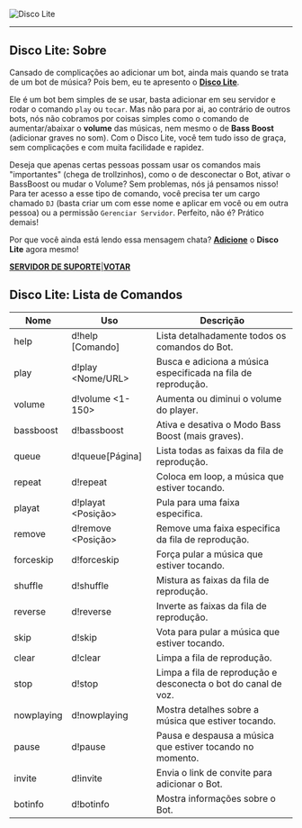 ![Disco Lite](https://i.imgur.com/H6ZGe4k.png)

---

## Disco Lite: Sobre

Cansado de complicações ao adicionar um bot, ainda mais quando se trata de um bot de música? Pois bem, eu te apresento o [**Disco Lite**](https://lite.discobot.site). 

Ele é um bot bem simples de se usar, basta adicionar em seu servidor e rodar o comando `play` ou `tocar`. Mas não para por ai, ao contrário de outros bots, nós não cobramos por coisas simples como o comando de aumentar/abaixar o **volume** das músicas, nem mesmo o de **Bass Boost** (adicionar graves no som). Com o Disco Lite, você tem tudo isso de graça, sem complicações e com muita facilidade e rapidez.

Deseja que apenas certas pessoas possam usar os comandos mais "importantes" (chega de trollzinhos), como o de desconectar o Bot, ativar o BassBoost ou mudar o Volume? Sem problemas, nós já pensamos nisso! Para ter acesso a esse tipo de comando, você precisa ter um cargo chamado `DJ` (basta criar um com esse nome e aplicar em você ou em outra pessoa) ou a permissão `Gerenciar Servidor`. Perfeito, não é? Prático demais!

Por que você ainda está lendo essa mensagem chata? [**Adicione**](https://lite.discobot.site) o **Disco Lite** agora mesmo!

[**SERVIDOR DE SUPORTE**](https://discord.gg/qN5886E)|[**VOTAR**](https://botsparadiscord.xyz/bots/discolite/votar)

## Disco Lite: Lista de Comandos

Nome|Uso|Descrição
-|-|-
help|d!help \[Comando]| Lista detalhadamente todos os comandos do Bot.
play|d!play <Nome/URL>| Busca e adiciona a música especificada na fila de reprodução.
volume|d!volume <1-150>| Aumenta ou diminui o volume do player.
bassboost|d!bassboost|Ativa e desativa o Modo Bass Boost (mais graves).
queue|d!queue\[Página]|Lista todas as faixas da fila de reprodução.
repeat|d!repeat|Coloca em loop, a música que estiver tocando.
playat|d!playat <Posição>|Pula para uma faixa especifica.
remove|d!remove <Posição>|Remove uma faixa especifica da fila de reprodução.
forceskip|d!forceskip|Força pular a música que estiver tocando.
shuffle|d!shuffle|Mistura as faixas da fila de reprodução.
reverse|d!reverse|Inverte as faixas da fila de reprodução.
skip|d!skip|Vota para pular a música que estiver tocando.
clear|d!clear|Limpa a fila de reprodução.
stop|d!stop|Limpa a fila de reprodução e desconecta o bot do canal de voz.
nowplaying|d!nowplaying|Mostra detalhes sobre a música que estiver tocando.
pause|d!pause|Pausa e despausa a música que estiver tocando no momento.
invite|d!invite|Envia o link de convite para adicionar o Bot.
botinfo|d!botinfo|Mostra informações sobre o Bot.